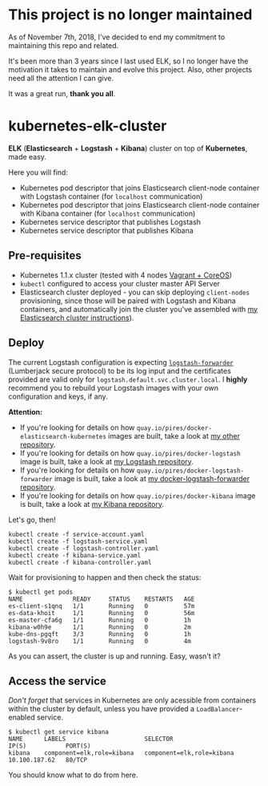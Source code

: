 # This project is no longer maintained

As of November 7th, 2018, I've decided to end my commitment to maintaining this repo and related.

It's been more than 3 years since I last used ELK, so I no longer have the motivation it takes to maintain and evolve this project. Also, other projects need all the attention I can give.

It was a great run, **thank you all**.

# kubernetes-elk-cluster
**ELK** (**Elasticsearch** + **Logstash** + **Kibana**) cluster on top of **Kubernetes**, made easy.

Here you will find:
* Kubernetes pod descriptor that joins Elasticsearch client-node container with Logstash container (for `localhost` communication)
* Kubernetes pod descriptor that joins Elasticsearch client-node container with Kibana container (for `localhost` communication)
* Kubernetes service descriptor that publishes Logstash
* Kubernetes service descriptor that publishes Kibana

## Pre-requisites

* Kubernetes 1.1.x cluster (tested with 4 nodes [Vagrant + CoreOS](https://github.com/pires/kubernetes-vagrant-coreos-cluster))
* `kubectl` configured to access your cluster master API Server
* Elasticsearch cluster deployed - you can skip deploying `client-nodes` provisioning, since those will be paired with Logstash and Kibana containers, and automatically join the cluster you've assembled with [my Elasticsearch cluster instructions](https://github.com/pires/kubernetes-elasticsearch-cluster)).

## Deploy

The current Logstash configuration is expecting [`logstash-forwarder`](https://github.com/pires/docker-logstash-forwarder) (Lumberjack secure protocol) to be its log input and the certificates provided are valid only for `logstash.default.svc.cluster.local`.
I **highly** recommend you to rebuild your Logstash images with your own configuration and keys, if any.

**Attention:**
* If you're looking for details on how `quay.io/pires/docker-elasticsearch-kubernetes` images are built, take a look at [my other repository](https://github.com/pires/docker-elasticsearch-kubernetes).
* If you're looking for details on how `quay.io/pires/docker-logstash` image is built, take a look at [my Logstash repository](https://github.com/pires/docker-logstash).
* If you're looking for details on how `quay.io/pires/docker-logstash-forwarder` image is built, take a look at [my docker-logstash-forwarder repository](https://github.com/pires/docker-logstash-forwarder).
* If you're looking for details on how `quay.io/pires/docker-kibana` image is built, take a look at [my Kibana repository](https://github.com/pires/docker-kibana).

Let's go, then!

```
kubectl create -f service-account.yaml
kubectl create -f logstash-service.yaml
kubectl create -f logstash-controller.yaml
kubectl create -f kibana-service.yaml
kubectl create -f kibana-controller.yaml
```

Wait for provisioning to happen and then check the status:

```
$ kubectl get pods
NAME              READY     STATUS    RESTARTS   AGE
es-client-s1qnq   1/1       Running   0          57m
es-data-khoit     1/1       Running   0          56m
es-master-cfa6g   1/1       Running   0          1h
kibana-w0h9e      1/1       Running   0          2m
kube-dns-pgqft    3/3       Running   0          1h
logstash-9v8ro    1/1       Running   0          4m
```

As you can assert, the cluster is up and running. Easy, wasn't it?

## Access the service

*Don't forget* that services in Kubernetes are only acessible from containers within the cluster by default, unless you have provided a `LoadBalancer`-enabled service.

```
$ kubectl get service kibana
NAME      LABELS                      SELECTOR                    IP(S)           PORT(S)
kibana    component=elk,role=kibana   component=elk,role=kibana   10.100.187.62   80/TCP
```

You should know what to do from here.
